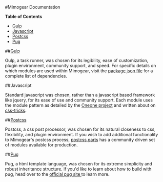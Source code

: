 #Mimogear Documentation

**Table of Contents**

* [Gulp](https://github.com/mimoduo/Mimogear/tree/master/docs/gulp)
* [Javascript](https://github.com/mimoduo/Mimogear/tree/master/docs/js)
* [Postcss](https://github.com/mimoduo/Mimogear/tree/master/docs/postcss)
* [Pug](https://github.com/mimoduo/Mimogear/tree/master/docs/pug)

##[Gulp](http://gulpjs.com/)

Gulp, a task runner, was chosen for its legibility, ease of customization, plugin environment, community support, and speed. For specific details on which modules are used within Mimogear, visit the [package.json file](https://github.com/mimoduo/Mimogear/blob/master/package.json) for a complete list of dependencies.

##Javascript

Standard javascript was chosen, rather than a javascript based framework like jquery, for its ease of use and community support. Each module uses the module pattern as detailed by the [Oneone project](https://github.com/mimoduo/Oneone) and written about on [css-tricks](https://css-tricks.com/how-do-you-structure-javascript-the-module-pattern-edition/).

##[Postcss](http://postcss.org/)

Postcss, a css post processor, was chosen for its natural closeness to css, flexibility, and plugin environment. If you wish to add additional functionality to Mimogear's postcss process, [postcss.parts](http://postcss.parts/) has a community driven set of modules available for production.

##[Pug](https://pugjs.org/api/getting-started.html)

Pug, a html template language, was chosen for its extreme simplicity and robust inheritance structure. If you'd like to learn about how to build with pug, head over to the [official pug site ](https://pugjs.org/api/getting-started.html) to learn more.
